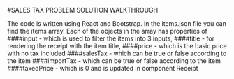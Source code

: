 #SALES TAX PROBLEM SOLUTION WALKTHROUGH

The code is written using React and Bootstrap.
In the items.json file you can find the items array. Each of the objects in the array has properties of 
####input - which is used to filter the items into 3 inputs,
####title - for rendering the receipt with the item title,
####price - which is the basic price with no tax included
####salesTax - which can be true or false according to the item
####importTax - which can be true or false according to the item
####taxedPrice - which is 0 and is updated in component Receipt

